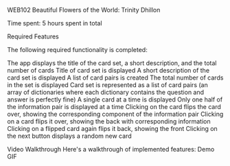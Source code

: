 WEB102 Beautiful Flowers of the World: Trinity Dhillon

Time spent: 5 hours spent in total

Required Features

The following required functionality is completed:

The app displays the title of the card set, a short description, and the total number of cards
Title of card set is displayed
A short description of the card set is displayed
A list of card pairs is created
The total number of cards in the set is displayed
Card set is represented as a list of card pairs (an array of dictionaries where each dictionary contains the question and answer is perfectly fine)
 A single card at a time is displayed
Only one half of the information pair is displayed at a time
 Clicking on the card flips the card over, showing the corresponding component of the information pair
Clicking on a card flips it over, showing the back with corresponding information
Clicking on a flipped card again flips it back, showing the front
 Clicking on the next button displays a random new card

Video Walkthrough
 Here's a walkthrough of implemented features: Demo GIF